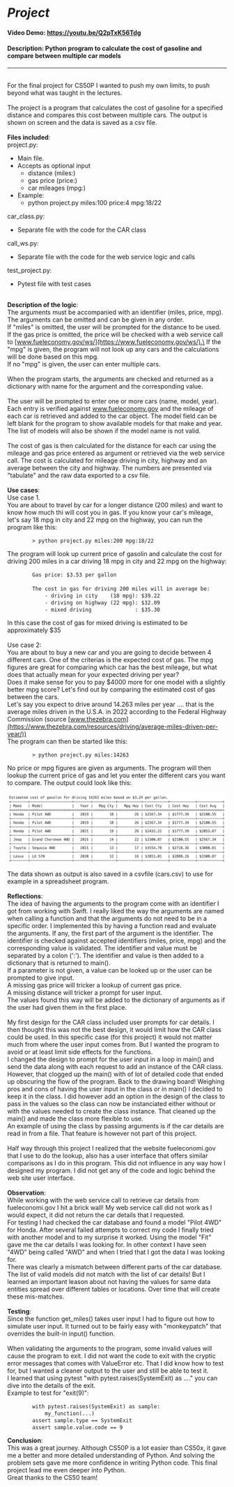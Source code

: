 # *Project*
#### Video Demo: https://youtu.be/Q2pTxK56Tdg
#### Description: Python program to calculate the cost of gasoline and compare between multiple car models

___
\
For the final project for CS50P I wanted to push my own limits, to push beyond what was 
taught in the lectures.
\
\
The project is a program that calculates the cost of gasoline for a specified distance and compares 
this cost between multiple cars. The output is shown on screen and the data is saved as a csv file.
\
\
**Files included**:\
project.py: 
* Main file. 
* Accepts as optional input
  - distance (miles:) 
  - gas price (price:)
  - car mileages (mpg:)
* Example: 
  - python project.py miles:100 price:4 mpg:18/22   

car_class.py:    
* Separate file with the code for the CAR class 

call_ws.py:      
* Separate file with the code for the web service logic and calls

test_project.py: 
* Pytest file with test cases

\
**Description of the logic**:\
The arguments must be accompanied with an identifier (miles, price, mpg). 
The arguments can be omitted and can be given in any order.\
If "miles" is omitted, the user will be prompted for the distance to be used.\
If the gas price is omitted, the price will be checked with a web service call to 
[www.fueleconomy.gov/ws/](https://www.fueleconomy.gov/ws/).\
If the "mpg" is given, the program will not look up any cars and the calculations 
will be done based on this mpg. \
If no "mpg" is given, the user can enter multiple cars.
\
\
When the program starts, the arguments are checked and returned as a dictionary with
name for the argument and the corresponding value.
\
\
The user will be prompted to enter one or more cars (name, model, year). Each entry is 
verified against www.fueleconomy.gov and the mileage of each car is retrieved and added 
to the car object. The model field can be left blank for the program to show available 
models for that make and year. The list of models will also be shown if the model name 
is not valid. 
\
\
The cost of gas is then calculated for the distance for each car using the mileage and gas 
price entered as argument or retrieved via the web service call. The cost is calculated for 
mileage driving in city, highway and an average between the city and highway. The numbers are
presented via "tabulate" and the raw data exported to a csv file.
\
\
**Use cases**:\
Use case 1.\
You are about to travel by car for a longer distance (200 miles) and want to know 
how much thi will cost you in gas. If you know your car's mileage, let's say 18 mpg in city 
and 22 mpg on the highway, you can run the program like this:

            > python project.py miles:200 mpg:18/22

The program will look up current price of gasolin and calculate the cost for driving 200 miles 
in a car driving 18 mpg in city and 22 mpg on the highway:

            Gas price: $3.53 per gallon

            The cost in gas for driving 200 miles will in average be: 
                - driving in city    (18 mpg): $39.22
                - driving on highway (22 mpg): $32.09
                - mixed driving              : $35.30

In this case the cost of gas for mixed driving is estimated to be approximately $35
\
\
Use case 2:\
You are about to buy a new car and you are going to decide between 4 different
cars. One of the criterias is the expected cost of gas. The mpg figures are great for comparing 
which car has the best mileage, but what does that actually mean for your expected driving per 
year?\
Does it make sense for you to pay $4000 more for one model with a slightly better mpg 
score? Let's find out by comparing the estimated cost of gas between the cars.\
Let's say you expect to drive around 14.263 miles per year .... that is the average 
miles driven in the U.S.A. in 2022 according to the Federal Highway Commission (source 
[www.thezebra.com](https://www.thezebra.com/resources/driving/average-miles-driven-per-year/)) \
The program can then be started like this:

            > python project.py miles:14263

No price or mpg figures are given as arguments. The program will then lookup the current 
price of gas and let you enter the different cars you want to compare. The output could look 
like this:

![Example output for use case 2](use_case2.png)

The data shown as output is also saved in a csvfile (cars.csv) to use for example in a 
spreadsheet program.
\
\
**Reflections**:\
The idea of having the arguments to the program come with an identifier I got from working with Swift. 
I really liked the way the arguments are named when calling a function and that the arguments 
do not need to be in a specific order. I implemented this by having a function read and 
evaluate the arguments. If any, the first part of the argument is the identifier. The
identifier is checked against accepted identifiers (miles, price, mpg) and the corresponding
value is validated. The identifier and value must be separated by a colon (':').
The identifier and value is then added to a dictionary that is returned to main(). \
If a parameter is not given, a value can be looked up or the user can be prompted to give 
input. \
A missing gas price will tricker a lookup of current gas price. \
A missing distance will tricker a prompt for user input.\
The values found this way will be added to the dictionary of arguments as if the user
had given them in the first place.
\
\
My first design for the CAR class included user prompts for car details. I then thought this was
not the best design, it would limit how the CAR class could be used. In this specific case 
(for this project) it would not matter much from where the user input comes from. But I wanted
the program to avoid or at least limit side effects for the functions. \
I changed the design to prompt for the user input in a loop in main() and send the data along 
with each request to add an instance of the CAR class. \
However, that clogged up the main() with of lot of detailed code that ended up obscuring the flow
of the program. Back to the drawing board! Weighing pros and cons of having the user input in the 
class or in main() I decided to keep it in the class. I did however add an option in the design of 
the class to pass in the values so the class can now be instanciated either without or with the 
values needed to create the class instance. That cleaned up the main() and made the class more
flexible to use. \
An example of using the class by passing arguments is if the car details are read in from a file.
That feature is however not part of this project.
\
\
Half way through this project I realized that the website fueleconomi.gov that I use to do 
the lookup, also has a user interface that offers similar comparisons as I do in this 
program. This did not influence in any way how I designed my program. I did not get any of
the code and logic behind the web site user interface.
\
\
**Observation**:\
While working with the web service call to retrieve car details from fueleconomi.gov I
hit a brick wall! My web service call did not work as I would expect, it did not return the
car details that I requested. \
For testing I had checked the car database and found a model
"Pilot 4WD" for Honda. After several failed attempts to correct my code I finally tried with 
another model and to my surprise it worked. Using the model "Fit" gave me the car details I was 
looking for. In other context I have seen "4WD" being called "AWD" and when I tried that I got 
the data I was looking for. \
There was clearly a mismatch between different parts of the car 
database. The list of valid models did not match with the list of car details! But I learned 
an important leason about not having the values for same data entities spread over different 
tables or locations. Over time that will create these mis-matches. 
\
\
**Testing**:\
Since the function get_miles() takes user input I had to figure out how to simulate user input. 
It turned out to be fairly easy with "monkeypatch" that overrides the built-in input() function.\
\
When validating the arguments to the program, some invalid values will cause the program to exit.
I did not want the code to exit with the cryptic error messages that comes with ValueError etc. 
That I did know how to test for, but I wanted a cleaner output to the user and still be able to test 
it.\
I learned that using pytest "with pytest.raises(SystemExit) as ...." you can dive into the details of 
the exit. \
Example to test for "exit(9)":
            
            with pytest.raises(SystemExit) as sample:
                my_function(...)
            assert sample.type == SystemExit
            assert sample.value.code == 9


**Conclusion**:\
This was a great journey. Although CS50P is a lot easier than CS50x, it gave me a better and more 
detailed understanding of Python. And solving the problem sets gave me more confidence in writing 
Python code. This final project lead me even deeper into Python. \
Great thanks to the CS50 team!
